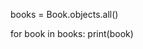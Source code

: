 <!-- Retrieve all books from the database -->

books = Book.objects.all()

for book in books:
    print(book)
